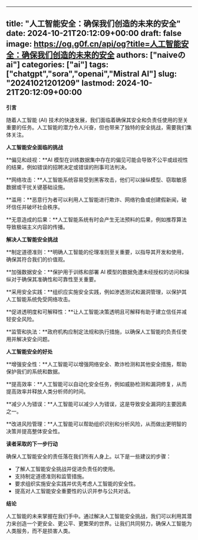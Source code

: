 
---
title: "人工智能安全：确保我们创造的未来的安全"
date: 2024-10-21T20:12:09+00:00
draft: false
image: https://og.g0f.cn/api/og?title=人工智能安全：确保我们创造的未来的安全
authors: ["naiveのai"]
categories: ["ai"]
tags: ["chatgpt","sora","openai","Mistral AI"]
slug: "20241021201209"
lastmod: 2024-10-21T20:12:09+00:00
---
**引言**

随着人工智能 (AI) 技术的快速发展，我们面临着确保其安全和负责任使用的至关重要的任务。人工智能的潜力令人兴奋，但也带来了独特的安全挑战，需要我们集体关注。

**人工智能安全面临的挑战**

**偏见和歧视：**AI 模型在训练数据集中存在的偏见可能会导致不公平或歧视性的结果，例如错误的招聘决定或错误的刑事司法判决。

**网络攻击：**人工智能系统容易受到黑客攻击，他们可以操纵模型、窃取敏感数据或干扰关键基础设施。

**滥用：**恶意行为者可以利用人工智能进行欺诈、网络钓鱼或创建假新闻，破坏信任并破坏社会秩序。

**无意造成的后果：**人工智能系统有时会产生无法预料的后果，例如推荐算法导致极端主义内容的传播。

**解决人工智能安全挑战**

**制定道德准则：**明确人工智能的伦理准则至关重要，以指导其开发和使用，确保其符合我们的价值观。

**加强数据安全：**保护用于训练和部署 AI 模型的数据免遭未经授权的访问和操纵对于确保其准确性和可靠性至关重要。

**采用安全实践：**组织应实施安全实践，例如渗透测试和漏洞管理，以保护其人工智能系统免受网络攻击。

**促进透明度和可解释性：**让人工智能决策透明且可解释有助于建立信任并减轻安全风险。

**监管和执法：**政府机构应制定法规和执行措施，以确保人工智能的负责任使用并解决安全问题。

**人工智能安全的好处**

**增强安全性：**人工智能可以增强网络安全、欺诈检测和其他安全措施，帮助保护我们的系统和数据。

**提高效率：**人工智能可以自动化安全任务，例如威胁检测和漏洞修复，从而提高效率并释放人类分析师的时间。

**减少人为错误：**人工智能可以减少人为错误，这是导致安全漏洞的主要因素之一。

**改进风险管理：**人工智能可以帮助组织识别和分析风险，从而做出更明智的决策并提高整体安全性。

**读者采取的下一步行动**

确保人工智能安全的责任落在我们所有人身上。以下是一些建议的步骤：

* 了解人工智能安全挑战并促进负责任的使用。
* 支持制定道德准则和监管措施。
* 要求组织实施安全实践并优先考虑人工智能的安全性。
* 提高对人工智能安全重要性的认识并参与公共对话。

**结论**

人工智能的未来掌握在我们手中。通过解决人工智能安全挑战，我们可以利用其潜力来创造一个更安全、更公平、更繁荣的世界。让我们共同努力，确保人工智能为人类服务，而不是损害人类。